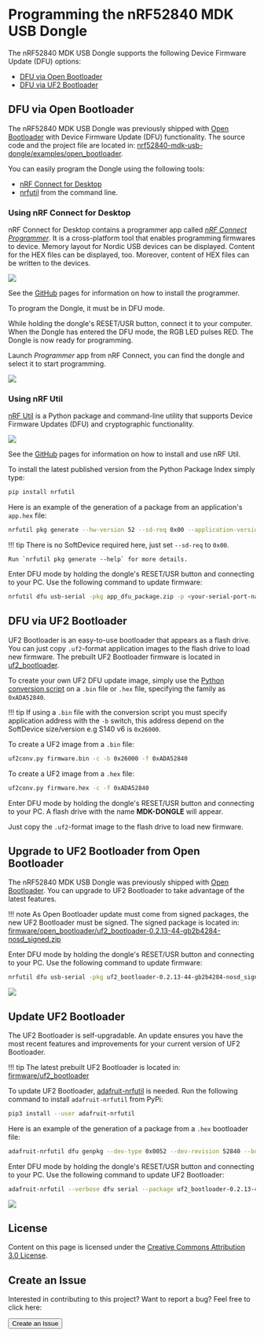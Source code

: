# Programming the nRF52840 MDK USB Dongle

The nRF52840 MDK USB Dongle supports the following Device Firmware Update (DFU) options:

* [DFU via Open Bootloader](#dfu-via-open-bootloader)
* [DFU via UF2 Bootloader](#dfu-via-uf2-bootloader)

## DFU via Open Bootloader

The nRF52840 MDK USB Dongle was previously shipped with [Open Bootloader](https://github.com/makerdiary/nrf52840-mdk-usb-dongle/tree/master/firmware/open_bootloader) with Device Firmware Update (DFU) functionality. The source code and the project file are located in: [nrf52840-mdk-usb-dongle/examples/open_bootloader](https://github.com/makerdiary/nrf52840-mdk-usb-dongle/tree/master/examples/nrf5-sdk/open_bootloader).

You can easily program the Dongle using the following tools:

* [nRF Connect for Desktop](https://www.nordicsemi.com/Software-and-tools/Development-Tools/nRF-Connect-for-desktop)
* [nrfutil](https://github.com/NordicSemiconductor/pc-nrfutil/) from the command line.

### Using nRF Connect for Desktop

nRF Connect for Desktop contains a programmer app called [*nRF Connect Programmer*](https://github.com/NordicSemiconductor/pc-nrfconnect-programmer). It is a cross-platform tool that enables programming firmwares to device. Memory layout for Nordic USB devices can be displayed. Content for the HEX files can be displayed, too. Moreover, content of HEX files can be written to the devices.

![](https://github.com/NordicSemiconductor/pc-nrfconnect-programmer/raw/master/resources/screenshot.gif)

See the [GitHub](https://github.com/NordicSemiconductor/pc-nrfconnect-programmer#installation) pages for information on how to install the programmer.

To program the Dongle, it must be in DFU mode.

While holding the dongle's RESET/USR button, connect it to your computer. When the Dongle has entered the DFU mode, the RGB LED pulses RED. The Dongle is now ready for programming.

Launch *Programmer* app from nRF Connect, you can find the dongle and select it to start programming.

![](assets/images/launching-programmer.png)


### Using nRF Util

[nRF Util](https://github.com/NordicSemiconductor/pc-nrfutil) is a Python package and command-line utility that supports Device Firmware Updates (DFU) and cryptographic functionality.

![](https://github.com/NordicSemiconductor/pc-nrfutil/raw/master/screenshot.gif)

See the [GitHub](https://github.com/NordicSemiconductor/pc-nrfutil#documentation) pages for information on how to install and use nRF Util.

To install the latest published version from the Python Package Index simply type:

``` sh
pip install nrfutil
```

Here is an example of the generation of a package from an application's `app.hex` file:

``` sh
nrfutil pkg generate --hw-version 52 --sd-req 0x00 --application-version 1 --application app.hex  app_dfu_package.zip
```

!!! tip
    There is no SoftDevice required here, just set `--sd-req` to `0x00`. 

    Run `nrfutil pkg generate --help` for more details.

Enter DFU mode by holding the dongle's RESET/USR button and connecting to your PC. Use the following command to update firmware:

``` sh
nrfutil dfu usb-serial -pkg app_dfu_package.zip -p <your-serial-port-name>
```

## DFU via UF2 Bootloader

UF2 Bootloader is an easy-to-use bootloader that appears as a flash drive. You can just copy `.uf2`-format application images to the flash drive to load new firmware. The prebuilt UF2 Bootloader firmware is located in [uf2_bootloader](https://github.com/makerdiary/nrf52840-mdk-usb-dongle/tree/master/firmware/uf2_bootloader).

To create your own UF2 DFU update image, simply use the [Python conversion script](https://github.com/makerdiary/nrf52840-mdk-usb-dongle/tree/master/tools) on a `.bin` file or `.hex` file, specifying the family as `0xADA52840`.

!!! tip
	If using a `.bin` file with the conversion script you must specify application address with the `-b` switch, this address depend on the SoftDevice size/version e.g S140 v6 is `0x26000`.

To create a UF2 image from a `.bin` file:
``` sh
uf2conv.py firmware.bin -c -b 0x26000 -f 0xADA52840
```

To create a UF2 image from a `.hex` file:
``` sh
uf2conv.py firmware.hex -c -f 0xADA52840
```

Enter DFU mode by holding the dongle's RESET/USR button and connecting to your PC. A flash drive with the name **MDK-DONGLE** will appear.

Just copy the `.uf2`-format image to the flash drive to load new firmware. 

## Upgrade to UF2 Bootloader from Open Bootloader

The nRF52840 MDK USB Dongle was previously shipped with [Open Bootloader](https://github.com/makerdiary/nrf52840-mdk-usb-dongle/tree/master/firmware/open_bootloader). You can upgrade to UF2 Bootloader to take advantage of the latest features.

!!! note
	As Open Bootloader update must come from signed packages, the new UF2 Bootloader must be signed.
	The signed package is located in: [firmware/open_bootloader/uf2_bootloader-0.2.13-44-gb2b4284-nosd_signed.zip](https://github.com/makerdiary/nrf52840-mdk-usb-dongle/tree/master/firmware/open_bootloader)

Enter DFU mode by holding the dongle's RESET/USR button and connecting to your PC. Use the following command to update firmware:

``` sh
nrfutil dfu usb-serial -pkg uf2_bootloader-0.2.13-44-gb2b4284-nosd_signed.zip -p <your-serial-port-name>
```

![](assets/images/upgrade-to-uf2-bootloader.png)

## Update UF2 Bootloader

The UF2 Bootloader is self-upgradable. An update ensures you have the most recent features and improvements for your current version of UF2 Bootloader. 

!!! tip
	The latest prebuilt UF2 Bootloader is located in: [firmware/uf2_bootloader](https://github.com/makerdiary/nrf52840-mdk-usb-dongle/tree/master/firmware/uf2_bootloader)

To update UF2 Bootloader, [adafruit-nrfutil](https://github.com/adafruit/Adafruit_nRF52_nrfutil) is needed. Run the following command to install `adafruit-nrfutil` from PyPi:

``` sh
pip3 install --user adafruit-nrfutil
```

Here is an example of the generation of a package from a `.hex` bootloader file:

``` sh
adafruit-nrfutil dfu genpkg --dev-type 0x0052 --dev-revision 52840 --bootloader uf2_bootloader-0.2.13-44-gb2b4284-nosd.hex uf2_bootloader-0.2.13-44-gb2b4284-nosd.zip
```

Enter DFU mode by holding the dongle's RESET/USR button and connecting to your PC. Use the following command to update UF2 Bootloader:

``` sh
adafruit-nrfutil --verbose dfu serial --package uf2_bootloader-0.2.13-44-gb2b4284-nosd.zip -p <your-serial-port-name> -b 115200 --singlebank
```

![](assets/images/updating-uf2-bootloader.png)

## License
Content on this page is licensed under the [Creative Commons Attribution 3.0 License](https://creativecommons.org/licenses/by/3.0/).

## Create an Issue

Interested in contributing to this project? Want to report a bug? Feel free to click here:

<a href="https://github.com/makerdiary/nrf52840-mdk-usb-dongle/issues/new"><button data-md-color-primary="red-bud"><i class="fa fa-github"></i> Create an Issue</button></a>

